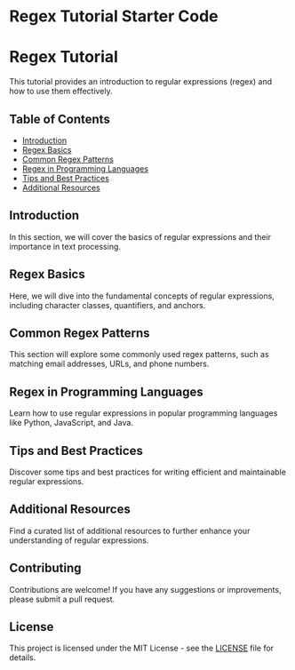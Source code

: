# Regex Tutorial Starter Code

# Regex Tutorial

This tutorial provides an introduction to regular expressions (regex) and how to use them effectively.

## Table of Contents

- [Introduction](#introduction)
- [Regex Basics](#regex-basics)
- [Common Regex Patterns](#common-regex-patterns)
- [Regex in Programming Languages](#regex-in-programming-languages)
- [Tips and Best Practices](#tips-and-best-practices)
- [Additional Resources](#additional-resources)

## Introduction

In this section, we will cover the basics of regular expressions and their importance in text processing.

## Regex Basics

Here, we will dive into the fundamental concepts of regular expressions, including character classes, quantifiers, and anchors.

## Common Regex Patterns

This section will explore some commonly used regex patterns, such as matching email addresses, URLs, and phone numbers.

## Regex in Programming Languages

Learn how to use regular expressions in popular programming languages like Python, JavaScript, and Java.

## Tips and Best Practices

Discover some tips and best practices for writing efficient and maintainable regular expressions.

## Additional Resources

Find a curated list of additional resources to further enhance your understanding of regular expressions.

## Contributing

Contributions are welcome! If you have any suggestions or improvements, please submit a pull request.

## License

This project is licensed under the MIT License - see the [LICENSE](LICENSE) file for details.